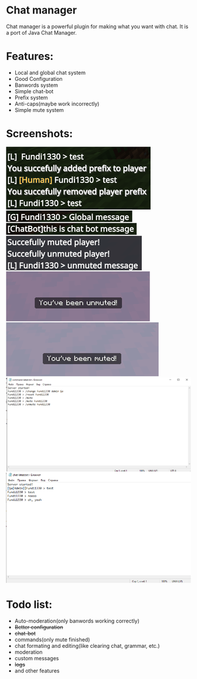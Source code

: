 # Chat manager
Chat manager is a powerful plugin for making what you want with chat. It is a port of Java Chat Manager.
# Features:
* Local and global chat system
* Good Configuration
* Banwords system
* Simple chat-bot
* Prefix system
* Anti-caps(maybe work incorrectly)
* Simple mute system
# Screenshots:
![Local chat](img/Screenshot_21.png)<br>
![Global chat](img/Screenshot_22.png)<br>
![Chat bot](img/Screenshot_23.png)<br>
![Mutes example](img/Screenshot_38.png)<br>
![Unmute message](img/Screenshot_40.png)<br>
![Mute message](img/Screenshot_39.png)<br>
![Command log](img/Screenshot_41.png)<br>
![Chat log](img/Screenshot_42.png)
# Todo list:
* Auto-moderation(only banwords working correctly)
* ~~Better configuration~~
* ~~chat-bot~~
* commands(only mute finished)
* chat formating and editing(like clearing chat, grammar, etc.)
* moderation
* custom messages
* ~~logs~~
* and other features
